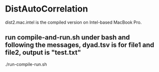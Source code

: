 # DistAutoCorrelation

dist2.mac.intel is the compiled version on Intel-based MacBook Pro.

## run compile-and-run.sh under bash and following the messages, dyad.tsv is for file1 and file2, output is "test.txt"

./run-compile-run.sh

